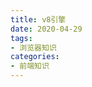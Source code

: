 ```yaml
---
title: v8引擎
date: 2020-04-29
tags:
- 浏览器知识
categories:
- 前端知识
---
```


[comment]: <> (https://segmentfault.com/a/1190000037435824)

[comment]: <> (https://docs.google.com/presentation/d/1YVWcMjrqbUZBnITUaIlo6-uqGCo2Q6iHNg1uz8JDeGY/edit#slide=id.p35)

[comment]: <> (https://source.chromium.org/)

[comment]: <> (https://segmentfault.com/a/1190000018806562)